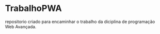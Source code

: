 # TrabalhoPWA
repositorio criado para encaminhar o trabalho da diciplina de programação Web Avançada.
